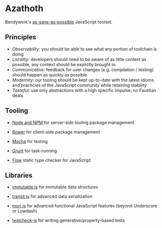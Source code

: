 # Azathoth

Bendywork's [as-sane-as-possible][azathoth] JavaScript toolset.

  [azathoth]: http://en.wikipedia.org/wiki/Azathoth

## Principles

- *Observability:* you should be able to see what any portion of toolchain is
  doing
- *Locality:* developers should need to be aware of as little context as
  possible, any context should be explictly brought in.
- *Communicative:* feedback for user changes (e.g. compilation / testing)
  should happen as quickly as possible
- *Modernity:* our tooling should be kept up-to-date with the latest idioms and
  practicies of the JavaScript community while retaining stability
- *Tasteful:* use only abstractions with a high specific impulse; no Faustian
  deals

## Tooling

- [Node and NPM][node] for server-side tooling package management
- [Bower][bower] for client-side package management
- [Mocha][mocha] for testing
- [Grunt][grunt] for task-running
- [Flow][flow] static type checker for JavaScript

  [node]: https://nodejs.org/
  [bower]: http://bower.io/
  [mocha]: http://mochajs.org/
  [grunt]: http://gruntjs.com/
  [flow]: http://flowtype.org/

## Libraries

- [immutable.js][immutable] for immutable data structures
- [transit.js][transit] for advanced data serialization
- [mori.js][mori] for advanced functional JavaScript features (beyond
  Underscore or Lowdash)
- [testcheck-js][testcheck] for writing generative/property-based tests

  [immutable]: https://github.com/facebook/immutable-js
  [transit]: https://github.com/cognitect/transit-js
  [mori]: https://github.com/swannodette/mori
  [testcheck]: https://github.com/leebyron/testcheck-js
